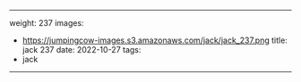 
---
weight: 237
images:
- https://jumpingcow-images.s3.amazonaws.com/jack/jack_237.png
title: jack 237
date: 2022-10-27
tags:
- jack
---
